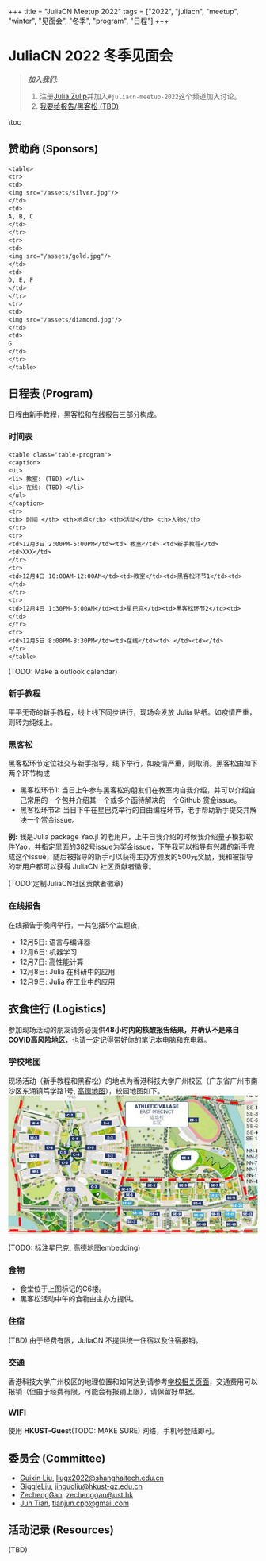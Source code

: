 +++
title = "JuliaCN Meetup 2022"
tags = ["2022", "juliacn", "meetup", "winter", "见面会", "冬季", "program", "日程"]
+++

# JuliaCN 2022 冬季见面会

> **_加入我们:_**
>  1. 注册[Julia Zulip](https://julialang.zulipchat.com/register/)并加入`#juliacn-meetup-2022`这个频道加入讨论。
>  2. [我要给报告/黑客松 (TBD)]()

\toc

## 赞助商 (Sponsors)
~~~
<table>
<tr>
<td>
<img src="/assets/silver.jpg"/>
</td>
<td>
A, B, C
</td>
</tr>
<tr>
<td>
<img src="/assets/gold.jpg"/>
</td>
<td>
D, E, F
</td>
</tr>
<tr>
<td>
<img src="/assets/diamond.jpg"/>
</td>
<td>
G
</td>
</tr>
</table>
~~~
## 日程表 (Program)
日程由新手教程，黑客松和在线报告三部分构成。
### 时间表
~~~
<table class="table-program">
<caption>
<ul>
<li> 教室: (TBD) </li>
<li> 在线: (TBD) </li>
</ul>
</caption>
<tr>
<th> 时间 </th> <th>地点</th> <th>活动</th> <th>人物</th>
</tr>
<tr>
<td>12月3日 2:00PM-5:00PM</td><td> 教室</td> <td>新手教程</td> <td>XXX</td>
</tr>
<tr>
<td>12月4日 10:00AM-12:00AM</td><td>教室</td><td>黑客松环节1</td><td></td>
</tr>
<tr>
<td>12月4日 1:30PM-5:00AM</td><td>星巴克</td><td>黑客松环节2</td><td></td>
</tr>
<tr>
<td>12月5日 8:00PM-8:30PM</td><td>在线</td><td> </td><td></td>
</tr>
</table>
~~~
(TODO: Make a outlook calendar)

### 新手教程
平平无奇的新手教程，线上线下同步进行，现场会发放 Julia 贴纸。如疫情严重，则转为纯线上。
### 黑客松
黑客松环节定位社交与新手指导，线下举行，如疫情严重，则取消。黑客松由如下两个环节构成

* 黑客松环节1: 当日上午参与黑客松的朋友们在教室内自我介绍，并可以介绍自己常用的一个包并介绍其一个或多个函待解决的一个Github 赏金issue。
* 黑客松环节2: 当日下午在星巴克举行的自由编程环节，老手帮助新手提交并解决一个赏金issue。

**例:** 我是Julia package Yao.jl 的老用户，上午自我介绍的时候我介绍量子模拟软件Yao，并指定里面的[382号issue](https://github.com/QuantumBFS/Yao.jl/issues/382)为奖金issue，下午我可以指导有兴趣的新手完成这个issue，随后被指导的新手可以获得主办方颁发的500元奖励，我和被指导的新用户都可以获得 JuliaCN 社区贡献者徽章。

(TODO:定制JuliaCN社区贡献者徽章)
### 在线报告
在线报告于晚间举行，一共包括5个主题夜，
* 12月5日: 语言与编译器
* 12月6日: 机器学习
* 12月7日: 高性能计算
* 12月8日: Julia 在科研中的应用
* 12月9日: Julia 在工业中的应用

## 衣食住行 (Logistics)
参加现场活动的朋友请务必提供**48小时内的核酸报告结果，并确认不是来自COVID高风险地区**，也请一定记得带好你的笔记本电脑和充电器。
### 学校地图
现场活动（新手教程和黑客松）的地点为香港科技大学广州校区（广东省广州市南沙区东涌镇笃学路1号, [高德地图](https://surl.amap.com/1nDZRfs72b5)），校园地图如下。
[![HKUST map](/assets/map.jpg)](/assets/map.jpg)

(TODO: 标注星巴克, 高德地图embedding)

### 食物
* 食堂位于上图标记的C6楼。
* 黑客松活动中午的食物由主办方提供。
### 住宿
(TBD) 由于经费有限，JuliaCN 不提供统一住宿以及住宿报销。

### 交通
香港科技大学广州校区的地理位置和如何达到请参考[学校相关页面](https://hkust-gz.edu.cn/zh-hans/about/location)，交通费用可以报销（但由于经费有限，可能会有报销上限），请保留好单据。

### WIFI
使用 **HKUST-Guest**(TODO: MAKE SURE) 网络，手机号登陆即可。

## 委员会 (Committee)
* [Guixin Liu](https://github.com/guixinliu), liugx2022@shanghaitech.edu.cn
* [GiggleLiu](https://github.com/GiggleLiu), jinguoliu@hkust-gz.edu.cn
* [ZechengGan](https://github.com/zcgan), zechenggan@ust.hk
* [Jun Tian](https://github.com/findmyway), tianjun.cpp@gmail.com

## 活动记录 (Resources)
(TBD)